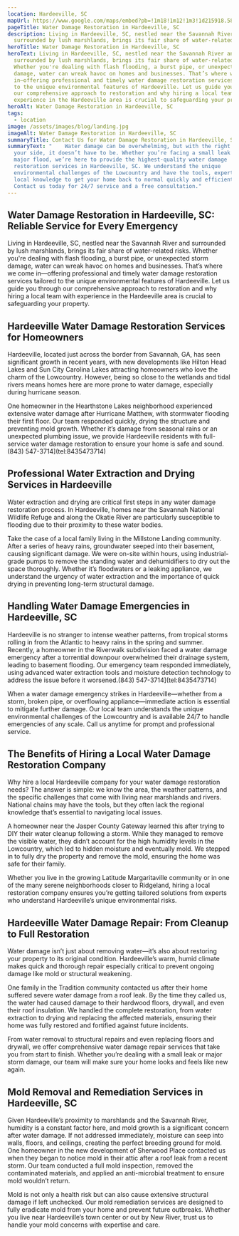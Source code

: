 ```yaml
---
location: Hardeeville, SC
mapUrl: https://www.google.com/maps/embed?pb=!1m18!1m12!1m3!1d215918.58354081152!2d-81.18761441691535!3d32.2654034034997!2m3!1f0!2f0!3f0!3m2!1i1024!2i768!4f13.1!3m3!1m2!1s0x88fb96cfbb2dd7a7%3A0x816e76fd2f688c4f!2sHardeeville%2C%20SC%2C%20USA!5e0!3m2!1sen!2sph!4v1728742877781!5m2!1sen!2sph
pageTitle: Water Damage Restoration in Hardeeville, SC
description: Living in Hardeeville, SC, nestled near the Savannah River and
  surrounded by lush marshlands, brings its fair share of water-related risks.
heroTitle: Water Damage Restoration in Hardeeville, SC
heroText: Living in Hardeeville, SC, nestled near the Savannah River and
  surrounded by lush marshlands, brings its fair share of water-related risks.
  Whether you're dealing with flash flooding, a burst pipe, or unexpected storm
  damage, water can wreak havoc on homes and businesses. That’s where we come
  in—offering professional and timely water damage restoration services tailored
  to the unique environmental features of Hardeeville. Let us guide you through
  our comprehensive approach to restoration and why hiring a local team with
  experience in the Hardeeville area is crucial to safeguarding your property.
heroAlt: Water Damage Restoration in Hardeeville, SC
tags:
  - location
image: /assets/images/blog/landing.jpg
imageAlt: Water Damage Restoration in Hardeeville, SC
summaryTitle: Contact Us for Water Damage Restoration in Hardeeville, SC
summaryText: "    Water damage can be overwhelming, but with the right team on
  your side, it doesn’t have to be. Whether you’re facing a small leak or a
  major flood, we’re here to provide the highest-quality water damage
  restoration services in Hardeeville, SC. We understand the unique
  environmental challenges of the Lowcountry and have the tools, expertise, and
  local knowledge to get your home back to normal quickly and efficiently.
  Contact us today for 24/7 service and a free consultation."
---
```

## Water Damage Restoration in Hardeeville, SC: Reliable Service for Every Emergency

Living in Hardeeville, SC, nestled near the Savannah River and surrounded by lush marshlands, brings its fair share of water-related risks. Whether you're dealing with flash flooding, a burst pipe, or unexpected storm damage, water can wreak havoc on homes and businesses. That’s where we come in—offering professional and timely water damage restoration services tailored to the unique environmental features of Hardeeville. Let us guide you through our comprehensive approach to restoration and why hiring a local team with experience in the Hardeeville area is crucial to safeguarding your property.

## Hardeeville Water Damage Restoration Services for Homeowners

Hardeeville, located just across the border from Savannah, GA, has seen significant growth in recent years, with new developments like Hilton Head Lakes and Sun City Carolina Lakes attracting homeowners who love the charm of the Lowcountry. However, being so close to the wetlands and tidal rivers means homes here are more prone to water damage, especially during hurricane season.

One homeowner in the Hearthstone Lakes neighborhood experienced extensive water damage after Hurricane Matthew, with stormwater flooding their first floor. Our team responded quickly, drying the structure and preventing mold growth. Whether it’s damage from seasonal rains or an unexpected plumbing issue, we provide Hardeeville residents with full-service water damage restoration to ensure your home is safe and sound.(843) 547-3714](tel:8435473714)


## Professional Water Extraction and Drying Services in Hardeeville

Water extraction and drying are critical first steps in any water damage restoration process. In Hardeeville, homes near the Savannah National Wildlife Refuge and along the Okatie River are particularly susceptible to flooding due to their proximity to these water bodies.

Take the case of a local family living in the Millstone Landing community. After a series of heavy rains, groundwater seeped into their basement, causing significant damage. We were on-site within hours, using industrial-grade pumps to remove the standing water and dehumidifiers to dry out the space thoroughly. Whether it’s floodwaters or a leaking appliance, we understand the urgency of water extraction and the importance of quick drying in preventing long-term structural damage.

## Handling Water Damage Emergencies in Hardeeville, SC

Hardeeville is no stranger to intense weather patterns, from tropical storms rolling in from the Atlantic to heavy rains in the spring and summer. Recently, a homeowner in the Riverwalk subdivision faced a water damage emergency after a torrential downpour overwhelmed their drainage system, leading to basement flooding. Our emergency team responded immediately, using advanced water extraction tools and moisture detection technology to address the issue before it worsened.(843) 547-3714](tel:8435473714)


When a water damage emergency strikes in Hardeeville—whether from a storm, broken pipe, or overflowing appliance—immediate action is essential to mitigate further damage. Our local team understands the unique environmental challenges of the Lowcountry and is available 24/7 to handle emergencies of any scale. Call us anytime for prompt and professional service.

## The Benefits of Hiring a Local Water Damage Restoration Company

Why hire a local Hardeeville company for your water damage restoration needs? The answer is simple: we know the area, the weather patterns, and the specific challenges that come with living near marshlands and rivers. National chains may have the tools, but they often lack the regional knowledge that’s essential to navigating local issues.

A homeowner near the Jasper County Gateway learned this after trying to DIY their water cleanup following a storm. While they managed to remove the visible water, they didn’t account for the high humidity levels in the Lowcountry, which led to hidden moisture and eventually mold. We stepped in to fully dry the property and remove the mold, ensuring the home was safe for their family.

Whether you live in the growing Latitude Margaritaville community or in one of the many serene neighborhoods closer to Ridgeland, hiring a local restoration company ensures you’re getting tailored solutions from experts who understand Hardeeville’s unique environmental risks.

## Hardeeville Water Damage Repair: From Cleanup to Full Restoration

Water damage isn’t just about removing water—it’s also about restoring your property to its original condition. Hardeeville’s warm, humid climate makes quick and thorough repair especially critical to prevent ongoing damage like mold or structural weakening.

One family in the Tradition community contacted us after their home suffered severe water damage from a roof leak. By the time they called us, the water had caused damage to their hardwood floors, drywall, and even their roof insulation. We handled the complete restoration, from water extraction to drying and replacing the affected materials, ensuring their home was fully restored and fortified against future incidents.

From water removal to structural repairs and even replacing floors and drywall, we offer comprehensive water damage repair services that take you from start to finish. Whether you’re dealing with a small leak or major storm damage, our team will make sure your home looks and feels like new again.

## Mold Removal and Remediation Services in Hardeeville, SC

Given Hardeeville’s proximity to marshlands and the Savannah River, humidity is a constant factor here, and mold growth is a significant concern after water damage. If not addressed immediately, moisture can seep into walls, floors, and ceilings, creating the perfect breeding ground for mold. One homeowner in the new development of Sherwood Place contacted us when they began to notice mold in their attic after a roof leak from a recent storm. Our team conducted a full mold inspection, removed the contaminated materials, and applied an anti-microbial treatment to ensure mold wouldn’t return.

Mold is not only a health risk but can also cause extensive structural damage if left unchecked. Our mold remediation services are designed to fully eradicate mold from your home and prevent future outbreaks. Whether you live near Hardeeville’s town center or out by New River, trust us to handle your mold concerns with expertise and care.
